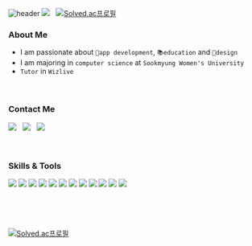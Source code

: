 ![header](https://capsule-render.vercel.app/api?type=waving&color=607DEF&height=250&section=header&text=YERIM%20KIM&fontSize=80&animation=fadeIn&fontAlignY=40&descAlignY=51&descAlign=62&fontColor=FFFFFF)
<img src="https://komarev.com/ghpvc/?username=aerimforest&label=Profile%20views&color=0e75b6&style=flat&color=607DEF"/>&nbsp;&nbsp;
[![Solved.ac프로필](http://mazassumnida.wtf/api/mini/generate_badge?boj=yerim5287)](https://solved.ac/yerim5287)&nbsp;&nbsp;

### About Me
- I am passionate about `📱app development`, `📚education` and `🎨design`
- I am majoring in `computer science` at `Sookmyung Women's University`
- `Tutor` in `Wizlive`
</br></br></br>

### Contact Me
<a href="https://www.linkedin.com/in/aerimforest" target="_blank"><img src="http://img.shields.io/badge/-LinkedIn-0A66C2?style=flat&logo=LinkedIn"></a>&nbsp;&nbsp;
<a href="mailto:aerimforest98@gmail.com"><img src="http://img.shields.io/badge/-Gmail-27282C?style=flat&logo=Gmail"></a>&nbsp;&nbsp;
<a href="https://aerimforest.tistory.com" target="_blank"><img src="http://img.shields.io/badge/-Blog-27282C?style=flat&logo=Bloglovin"></a>
</br></br></br>

### Skills & Tools
<p align="start">
<img src="http://img.shields.io/badge/-Android-27282C?style=flat&logo=Android">
<img src="http://img.shields.io/badge/-Kotlin-27282C?style=flat&logo=Kotlin">
<img src="http://img.shields.io/badge/-Java-27282C?style=flat&logo=Java">
<img src="http://img.shields.io/badge/-C++-27282C?style=flat&logo=C++">
<img src="http://img.shields.io/badge/-C-27282C?style=flat">
<img src="http://img.shields.io/badge/-Python-27282C?style=flat&logo=Python">
<img src="http://img.shields.io/badge/-Django-27282C?style=flat&logo=Django">
<img src="http://img.shields.io/badge/-Firebase-27282C?style=flat&logo=Firebase">
<img src="http://img.shields.io/badge/-JavaScript-27282C?style=flat&logo=JavaScript">
<img src="http://img.shields.io/badge/-Swift-27282C?style=flat&logo=Swift">
<img src="http://img.shields.io/badge/-Figma-27282C?style=flat&logo=Figma">
  <img src="http://img.shields.io/badge/-Git-27282C?style=flat&logo=Git">
</p>
<br/></br></br>

[![Solved.ac프로필](http://mazassumnida.wtf/api/v2/generate_badge?boj=yerim5287)](https://solved.ac/yerim5287)&nbsp;&nbsp;&nbsp;&nbsp;
<!-- ![Anurag's GitHub stats](https://github-readme-stats.vercel.app/api?username=aerimforest&show_icons=true&theme=ayu-mirage&hide=stars&count_private=true&hide_rank=true&title_color=607DEF&icon_color=607DEF) 
 -->
